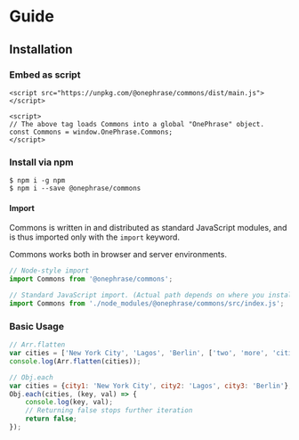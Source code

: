 # Guide

## Installation

### Embed as script

```markup
<script src="https://unpkg.com/@onephrase/commons/dist/main.js"></script>

<script>
// The above tag loads Commons into a global "OnePhrase" object.
const Commons = window.OnePhrase.Commons;
</script>
```

### Install via npm

```text
$ npm i -g npm
$ npm i --save @onephrase/commons
```

#### Import

Commons is written in and distributed as standard JavaScript modules, and is thus imported only with the `import` keyword.

Commons works both in browser and server environments.

```javascript
// Node-style import
import Commons from '@onephrase/commons';

// Standard JavaScript import. (Actual path depends on where you installed Commons to.)
import Commons from './node_modules/@onephrase/commons/src/index.js';
```

### Basic Usage

```javascript
// Arr.flatten
var cities = ['New York City', 'Lagos', 'Berlin', ['two', 'more', 'cities'],];
console.log(Arr.flatten(cities));
```

```javascript
// Obj.each
var cities = {city1: 'New York City', city2: 'Lagos', city3: 'Berlin'};
Obj.each(cities, (key, val) => {
    console.log(key, val);
    // Returning false stops further iteration
    return false;
});
```

